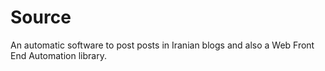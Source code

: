 # Source
An automatic software to post posts in Iranian blogs and also a Web Front End Automation library. 
